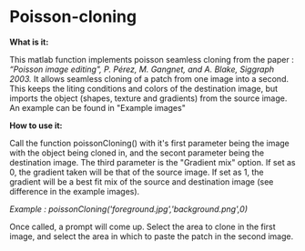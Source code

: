 # Poisson-cloning

**What is it:**

This matlab function implements poisson seamless cloning from the paper : *“Poisson image editing",
P. Pérez, M. Gangnet, and A. Blake, Siggraph 2003.* It allows seamless cloning of a patch from one image into a second. This keeps the liting conditions and colors of the destination image, but imports the object (shapes, texture and gradients) from the source image. An example can be found in "Example images"

**How to use it:**

Call the function poissonCloning() with it's first parameter being the image with the object being cloned in, and the secont parameter being the destination image. The third parameter is the "Gradient mix" option. If set as 0, the gradient taken will be that of the source image. If set as 1, the gradient will be a best fit mix of the source and destination image (see difference in the example images).


*Example : poissonCloning('foreground.jpg','background.png',0)*


Once called, a prompt will come up. Select the area to clone in the first image, and select the area in which to paste the patch in the second image.
